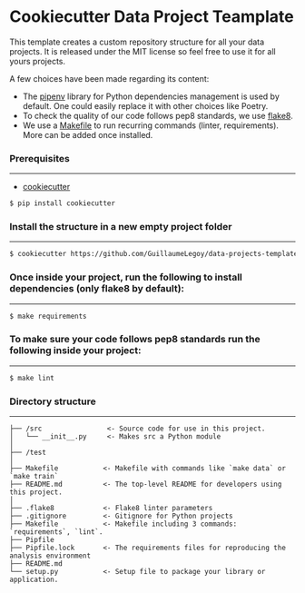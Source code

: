 Cookiecutter Data Project Teamplate
==============================

This template creates a custom repository structure for all your data projects. It is released under the MIT license so feel free to use it for all yours projects.

A few choices have been made regarding its content:
* The [pipenv](https://pipenv.readthedocs.io/en/latest/) library for Python dependencies management is used by default. One could easily replace it with other choices like Poetry.
* To check the quality of our code follows pep8 standards, we use [flake8](https://pypi.org/project/flake8/).
* We use a [Makefile](https://en.wikipedia.org/wiki/Makefile) to run recurring commands (linter, requirements). More can be added once installed.


### Prerequisites
------------
  - [cookiecutter](https://cookiecutter.readthedocs.io/en/latest/installation.html)
  ```bash
  $ pip install cookiecutter
  ```


### Install the structure in a new empty project folder
------------
```bash
$ cookiecutter https://github.com/GuillaumeLegoy/data-projects-template.git
```


### Once inside your project, run the following to install dependencies (only flake8 by default):
------------
```bash
$ make requirements
```


### To make sure your code follows pep8 standards run the following inside your project:
------------
```bash
$ make lint
```


### Directory structure
------------
```
├── /src                <- Source code for use in this project.
│   └── __init__.py     <- Makes src a Python module
│
├── /test
│
├── Makefile           <- Makefile with commands like `make data` or `make train`
├── README.md          <- The top-level README for developers using this project.
│
├── .flake8            <- Flake8 linter parameters
├── .gitignore         <- Gitignore for Python projects
├── Makefile           <- Makefile including 3 commands: `requirements`, `lint`.
├── Pipfile            
├── Pipfile.lock       <- The requirements files for reproducing the analysis environment
├── README.md
└── setup.py           <- Setup file to package your library or application.
```
